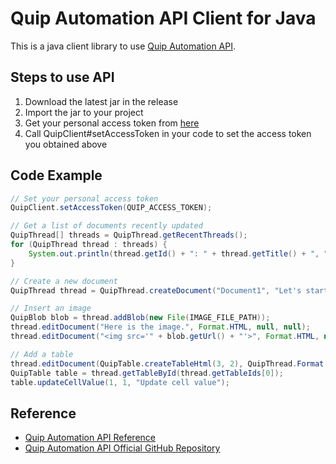 Quip Automation API Client for Java
===================================

This is a java client library to use [Quip Automation API](https://salesforce.quip.com/dev/automation/documentation).

## Steps to use API

1. Download the latest jar in the release
2. Import the jar to your project
3. Get your personal access token from [here](https://quip.com/api/personal-token)
4. Call QuipClient#setAccessToken in your code to set the access token you obtained above

## Code Example

```java
// Set your personal access token
QuipClient.setAccessToken(QUIP_ACCESS_TOKEN);

// Get a list of documents recently updated
QuipThread[] threads = QuipThread.getRecentThreads();
for (QuipThread thread : threads) {
    System.out.println(thread.getId() + ": " + thread.getTitle() + ", " + thread.getLink());
}

// Create a new document
QuipThread thread = QuipThread.createDocument("Document1", "Let's start!", null, Format.HTML, Type.DOCUMENT);

// Insert an image
QuipBlob blob = thread.addBlob(new File(IMAGE_FILE_PATH));
thread.editDocument("Here is the image.", Format.HTML, null, null);
thread.editDocument("<img src='" + blob.getUrl() + "'>", Format.HTML, null, null);

// Add a table
thread.editDocument(QuipTable.createTableHtml(3, 2), QuipThread.Format.HTML, null, QuipThread.Location.APPEND);
QuipTable table = thread.getTableById(thread.getTableIds[0]);
table.updateCellValue(1, 1, "Update cell value");
```

## Reference

* [Quip Automation API Reference](https://quip.com/api/reference)
* [Quip Automation API Official GitHub Repository](https://github.com/quip/quip-api)
